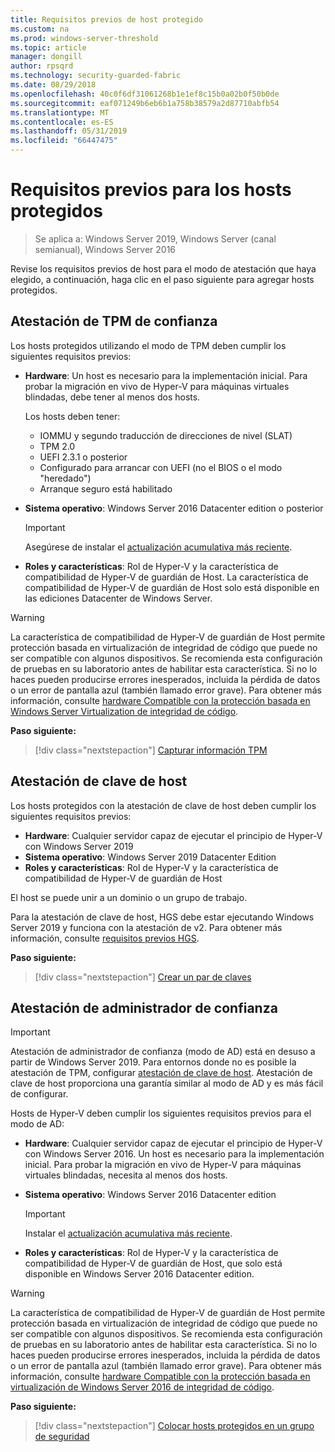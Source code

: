 ```yaml
---
title: Requisitos previos de host protegido
ms.custom: na
ms.prod: windows-server-threshold
ms.topic: article
manager: dongill
author: rpsqrd
ms.technology: security-guarded-fabric
ms.date: 08/29/2018
ms.openlocfilehash: 40c0f6df31061268b1e1ef8c15b0a02b0f50b0de
ms.sourcegitcommit: eaf071249b6eb6b1a758b38579a2d87710abfb54
ms.translationtype: MT
ms.contentlocale: es-ES
ms.lasthandoff: 05/31/2019
ms.locfileid: "66447475"
---
```

# <a name="prerequisites-for-guarded-hosts"></a>Requisitos previos para los hosts protegidos

>Se aplica a: Windows Server 2019, Windows Server (canal semianual), Windows Server 2016

Revise los requisitos previos de host para el modo de atestación que haya elegido, a continuación, haga clic en el paso siguiente para agregar hosts protegidos.

## <a name="tpm-trusted-attestation"></a>Atestación de TPM de confianza

Los hosts protegidos utilizando el modo de TPM deben cumplir los siguientes requisitos previos:

-   **Hardware**: Un host es necesario para la implementación inicial. Para probar la migración en vivo de Hyper-V para máquinas virtuales blindadas, debe tener al menos dos hosts.

    Los hosts deben tener:
    
    - IOMMU y segundo traducción de direcciones de nivel (SLAT)
    - TPM 2.0
    - UEFI 2.3.1 o posterior
    - Configurado para arrancar con UEFI (no el BIOS o el modo "heredado")
    - Arranque seguro está habilitado
        
-   **Sistema operativo**: Windows Server 2016 Datacenter edition o posterior

    > [!IMPORTANT]
    > Asegúrese de instalar el [actualización acumulativa más reciente](https://support.microsoft.com/help/4000825/windows-10-and-windows-server-2016-update-history).  

-   **Roles y características**: Rol de Hyper-V y la característica de compatibilidad de Hyper-V de guardián de Host. La característica de compatibilidad de Hyper-V de guardián de Host solo está disponible en las ediciones Datacenter de Windows Server. 

> [!WARNING]
> La característica de compatibilidad de Hyper-V de guardián de Host permite protección basada en virtualización de integridad de código que puede no ser compatible con algunos dispositivos. Se recomienda esta configuración de pruebas en su laboratorio antes de habilitar esta característica. Si no lo haces pueden producirse errores inesperados, incluida la pérdida de datos o un error de pantalla azul (también llamado error grave). Para obtener más información, consulte [hardware Compatible con la protección basada en Windows Server Virtualization de integridad de código](guarded-fabric-compatible-hardware-with-virtualization-based-protection-of-code-integrity.md).

**Paso siguiente:** 
> [!div class="nextstepaction"]
> [Capturar información TPM](guarded-fabric-tpm-trusted-attestation-capturing-hardware.md)

## <a name="host-key-attestation"></a>Atestación de clave de host

Los hosts protegidos con la atestación de clave de host deben cumplir los siguientes requisitos previos:

- **Hardware**: Cualquier servidor capaz de ejecutar el principio de Hyper-V con Windows Server 2019
- **Sistema operativo**: Windows Server 2019 Datacenter Edition
- **Roles y características**: Rol de Hyper-V y la característica de compatibilidad de Hyper-V de guardián de Host 

El host se puede unir a un dominio o un grupo de trabajo. 

Para la atestación de clave de host, HGS debe estar ejecutando Windows Server 2019 y funciona con la atestación de v2. Para obtener más información, consulte [requisitos previos HGS](guarded-fabric-prepare-for-hgs.md#prerequisites). 

**Paso siguiente:** 
> [!div class="nextstepaction"]
> [Crear un par de claves](guarded-fabric-create-host-key.md)

## <a name="admin-trusted-attestation"></a>Atestación de administrador de confianza

>[!IMPORTANT]
>Atestación de administrador de confianza (modo de AD) está en desuso a partir de Windows Server 2019. Para entornos donde no es posible la atestación de TPM, configurar [atestación de clave de host](#host-key-attestation). Atestación de clave de host proporciona una garantía similar al modo de AD y es más fácil de configurar. 

Hosts de Hyper-V deben cumplir los siguientes requisitos previos para el modo de AD:

-   **Hardware**: Cualquier servidor capaz de ejecutar el principio de Hyper-V con Windows Server 2016. Un host es necesario para la implementación inicial. Para probar la migración en vivo de Hyper-V para máquinas virtuales blindadas, necesita al menos dos hosts.

-   **Sistema operativo**: Windows Server 2016 Datacenter edition

    > [!IMPORTANT]
    > Instalar el [actualización acumulativa más reciente](https://support.microsoft.com/help/4000825/windows-10-and-windows-server-2016-update-history).

-   **Roles y características**: Rol de Hyper-V y la característica de compatibilidad de Hyper-V de guardián de Host, que solo está disponible en Windows Server 2016 Datacenter edition. 

> [!WARNING]
> La característica de compatibilidad de Hyper-V de guardián de Host permite protección basada en virtualización de integridad de código que puede no ser compatible con algunos dispositivos. Se recomienda esta configuración de pruebas en su laboratorio antes de habilitar esta característica. Si no lo haces pueden producirse errores inesperados, incluida la pérdida de datos o un error de pantalla azul (también llamado error grave). Para obtener más información, consulte [hardware Compatible con la protección basada en virtualización de Windows Server 2016 de integridad de código](guarded-fabric-compatible-hardware-with-virtualization-based-protection-of-code-integrity.md).

**Paso siguiente:** 
> [!div class="nextstepaction"]
> [Colocar hosts protegidos en un grupo de seguridad](guarded-fabric-admin-trusted-attestation-creating-a-security-group.md)